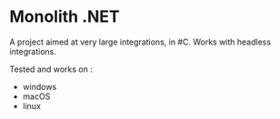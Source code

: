 # Monolith .NET
A project aimed at very large integrations, in #C. Works with headless integrations.

Tested and works on :
* windows
* macOS
* linux

